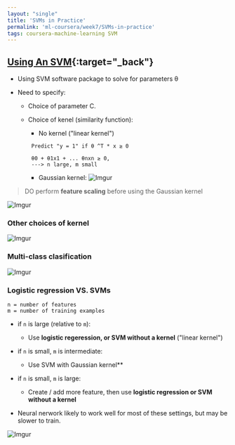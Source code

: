 ```yaml
---
layout: "single"
title: 'SVMs in Practice'
permalink: 'ml-coursera/week7/SVMs-in-practice'
tags: coursera-machine-learning SVM
---
```


## [Using An SVM](https://www.coursera.org/learn/machine-learning/lecture/sKQoJ/using-an-svm){:target="_back"}

- Using SVM software package to solve for parameters θ

- Need to specify:
   - Choice of parameter C.
   - Choice of kenel (similarity function):
      - No kernel ("linear kernel")

      ~~~                                     
       Predict "y = 1" if θ ^T * x ≥ 0   
       
       θ0 + θ1x1 + ... θnxn ≥ 0,
       ---> n large, m small
      ~~~

      - Gaussian kernel:
      ![Imgur](https://i.imgur.com/sq7r77Wl.gif)

> DO perform __feature scaling__ before using the Gaussian kernel

![Imgur](https://i.imgur.com/SsZZuhFl.gif)


### Other choices of kernel 

![Imgur](https://i.imgur.com/Z2qBLOsl.gif)

### Multi-class clasification

![Imgur](https://i.imgur.com/kgemastl.gif)

### Logistic regression VS. SVMs

~~~
n = number of features
m = number of training examples
~~~

- if `n` is large (relative to `m`):
   - Use **logistic regeression, or SVM without a kernel** ("linear kernel")

- if `n` is small, `m` is intermediate:
   - Use SVM with Gaussian kernel**

- if `n` is small, `m` is large:
   - Create / add more feature, then use **logistic regression or SVM without a kernel**

- Neural nerwork likely to work well for most of these settings, but may be slower to train.

![Imgur](https://i.imgur.com/sTFYFRpl.gif)
